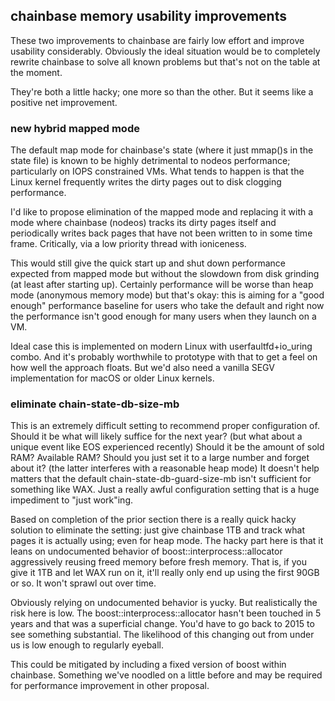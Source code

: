 ## chainbase memory usability improvements

These two improvements to chainbase are fairly low effort and improve usability considerably. Obviously the ideal situation would be to completely rewrite chainbase to solve all known problems but that's not on the table at the moment.

They're both a little hacky; one more so than the other. But it seems like a positive net improvement.

### new hybrid mapped mode

The default map mode for chainbase's state (where it just mmap()s in the state file) is known to be highly detrimental to nodeos performance; particularly on IOPS constrained VMs. What tends to happen is that the Linux kernel frequently writes the dirty pages out to disk clogging performance.

I'd like to propose elimination of the mapped mode and replacing it with a mode where chainbase (nodeos) tracks its dirty pages itself and periodically writes back pages that have not been written to in some time frame. Critically, via a low priority thread with ioniceness.

This would still give the quick start up and shut down performance expected from mapped mode but without the slowdown from disk grinding (at least after starting up). Certainly performance will be worse than heap mode (anonymous memory mode) but that's okay: this is aiming for a "good enough" performance baseline for users who take the default and right now the performance isn't good enough for many users when they launch on a VM.

Ideal case this is implemented on modern Linux with userfaultfd+io_uring combo. And it's probably worthwhile to prototype with that to get a feel on how well the approach floats. But we'd also need a vanilla SEGV implementation for macOS or older Linux kernels.

### eliminate chain-state-db-size-mb

This is an extremely difficult setting to recommend proper configuration of. Should it be what will likely suffice for the next year? (but what about a unique event like EOS experienced recently) Should it be the amount of sold RAM? Available RAM? Should you just set it to a large number and forget about it? (the latter interferes with a reasonable heap mode) It doesn't help matters that the default chain-state-db-guard-size-mb isn't sufficient for something like WAX. Just a really awful configuration setting that is a huge impediment to "just work"ing.

Based on completion of the prior section there is a really quick hacky solution to eliminate the setting: just give chainbase 1TB and track what pages it is actually using; even for heap mode. The hacky part here is that it leans on undocumented behavior of boost::interprocess::allocator aggressively reusing freed memory before fresh memory. That is, if you give it 1TB and let WAX run on it, it'll really only end up using the first 90GB or so. It won't sprawl out over time.

Obviously relying on undocumented behavior is yucky. But realistically the risk here is low. The boost::interprocess::allocator hasn't been touched in 5 years and that was a superficial change. You'd have to go back to 2015 to see something substantial. The likelihood of this changing out from under us is low enough to regularly eyeball.

This could be mitigated by including a fixed version of boost within chainbase. Something we've noodled on a little before and may be required for performance improvement in other proposal.

